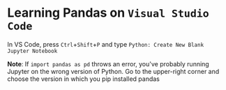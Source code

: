 # Learning Pandas on `Visual Studio Code`

In VS Code, press `Ctrl`+`Shift`+`P` and type `Python: Create New Blank Jupyter Notebook`

**Note**:
 If `import pandas as pd` throws an error, you've probably running Jupyter on the wrong version of Python. Go to the upper-right corner and choose the version in which you pip installed pandas


